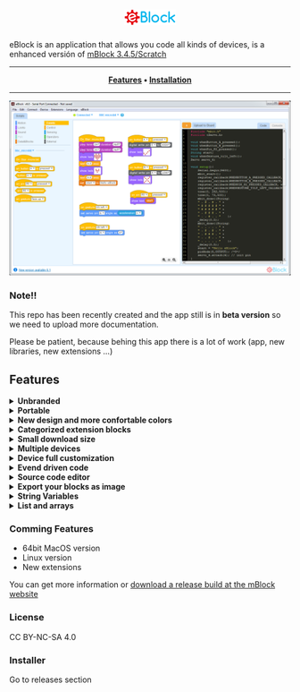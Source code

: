 <h1 align="center"> <img src="img/eblock_logo.png"></h1>
eBlock is an application that allows you code all kinds of devices, is a enhanced versión of <a href="https://github.com/Makeblock-official/mBlock" target="_blank">mBlock 3.4.5/Scratch</a>
<hr/>
<p align="center">
	<strong>
		<a href="#features">Features</a>
		•
		<a href="#installation">Installation</a>
	</strong>
</p>
<hr/>

![eblock](eblock.png)


### Note!!
This repo has been recently created and the app still is in **beta version** so we need to upload more documentation.

Please be patient, because behing this app there is a lot of work (app, new libraries, new extensions ...) 

## Features
<details><summary><b>Unbranded</b></summary>
This means that you can customize eBlock to show any devices you want, all avaliable or only your custom robots
</details>

<details><summary><b>Portable</b></summary>
All the application files in the same application directory that allows you to customize eBlock in the easy way
</details>

<details><summary><b>New design and more confortable colors</b></summary>
A modern look and feel, and new block colors to understand better the code
</details>

<details><summary><b>Categorized extension blocks</b></summary>
You can place your extension blocks to the corresponding category
</details>

<details><summary><b>Small download size</b></summary>
The size of eBlock is < 30MB
</details>

<details><summary><b>Multiple devices</b></summary>
Not only Arduino based boards now you can code  micro:bit, SAMD51, NRF5, STM32, ESP8266, ESP32 ... 
</details>

<details><summary><b>Device full customization</b></summary>
Each device can have one or more firmware to flash, it's own drivers to install or custom code templates to translate blocks
</details>

<details><summary><b>Evend driven code</b></summary>
Now you can code easily using device events, instead in putting all your code inside main loop.
</details>

<details><summary><b>Source code editor</b></summary>
You can manually edit the generated C/C++ code before uploading it to your device. It allows beginners to remove the fear of writing in source code 
</details>

<details><summary><b>Export your blocks as image</b></summary>
Export your code blocks as image PNG to easy share with others
</details>

<details><summary><b>String Variables</b></summary>
Use string variables and eBlock will detect and convert it to source code
</details>

<details><summary><b>List and arrays</b></summary>
You can work with lists and convert it to source code for uploading to your device/robot.  It opens a new world on programming more complex robot actions.
Lists can be also Strings
</details>


### Comming Features
- 64bit MacOS version
- Linux version
- New extensions

You can get more information or [download a release build at the mBlock website](http://www.mblock.cc)



### License
CC BY-NC-SA 4.0


### Installer
Go to releases section 

